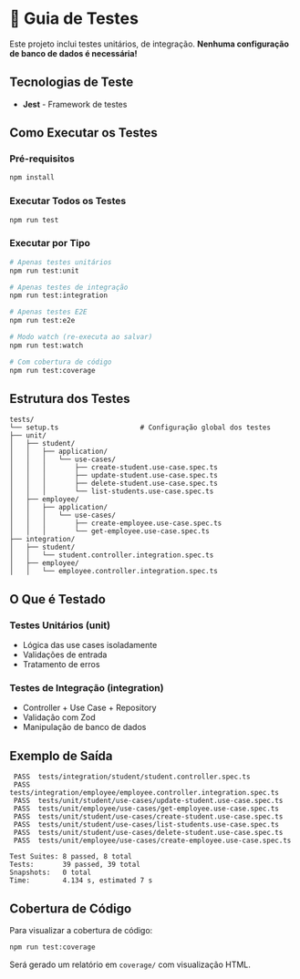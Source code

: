 # 🧪 Guia de Testes

Este projeto inclui testes unitários, de integração. **Nenhuma configuração de banco de dados é necessária!**

## Tecnologias de Teste

- **Jest** - Framework de testes

## Como Executar os Testes

### Pré-requisitos

```bash
npm install
```

### Executar Todos os Testes

```bash
npm run test
```

### Executar por Tipo

```bash
# Apenas testes unitários
npm run test:unit

# Apenas testes de integração
npm run test:integration

# Apenas testes E2E
npm run test:e2e

# Modo watch (re-executa ao salvar)
npm run test:watch

# Com cobertura de código
npm run test:coverage
```

## Estrutura dos Testes

```
tests/
└── setup.ts                    # Configuração global dos testes
├── unit/
│   ├── student/
│   │   ├── application/
│   │   │   └── use-cases/
│   │   │       ├── create-student.use-case.spec.ts
│   │   │       ├── update-student.use-case.spec.ts
│   │   │       ├── delete-student.use-case.spec.ts
│   │   │       └── list-students.use-case.spec.ts
│   ├── employee/
│   │   ├── application/
│   │   │   └── use-cases/
│   │   │       ├── create-employee.use-case.spec.ts
│   │   │       └── get-employee.use-case.spec.ts
├── integration/
│   ├── student/
│   │   └── student.controller.integration.spec.ts
│   ├── employee/
│   │   └── employee.controller.integration.spec.ts
```

## O Que é Testado

### Testes Unitários (unit)
- Lógica das use cases isoladamente
- Validações de entrada
- Tratamento de erros

### Testes de Integração (integration)
- Controller + Use Case + Repository
- Validação com Zod
- Manipulação de banco de dados


## Exemplo de Saída

```
 PASS  tests/integration/student/student.controller.spec.ts
 PASS  tests/integration/employee/employee.controller.integration.spec.ts
 PASS  tests/unit/student/use-cases/update-student.use-case.spec.ts
 PASS  tests/unit/employee/use-cases/get-employee.use-case.spec.ts
 PASS  tests/unit/student/use-cases/create-student.use-case.spec.ts
 PASS  tests/unit/student/use-cases/list-students.use-case.spec.ts
 PASS  tests/unit/student/use-cases/delete-student.use-case.spec.ts
 PASS  tests/unit/employee/use-cases/create-employee.use-case.spec.ts

Test Suites: 8 passed, 8 total
Tests:       39 passed, 39 total
Snapshots:   0 total
Time:        4.134 s, estimated 7 s
```

## Cobertura de Código

Para visualizar a cobertura de código:

```bash
npm run test:coverage
```

Será gerado um relatório em `coverage/` com visualização HTML.